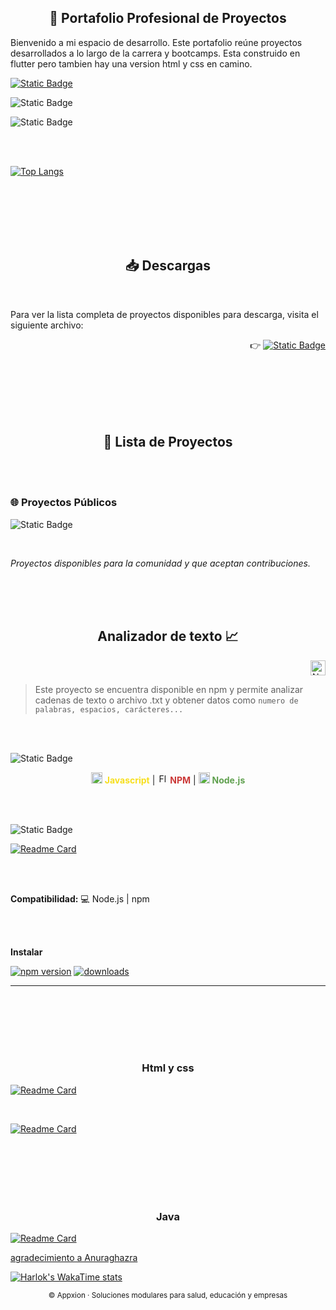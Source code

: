 
<h2 align="center">
💼 Portafolio Profesional de Proyectos
</h2>


Bienvenido a mi espacio de desarrollo. Este portafolio reúne proyectos desarrollados a lo largo de la carrera y bootcamps. Esta construido en flutter pero tambien hay una version html y css en camino.



[![Static Badge](https://img.shields.io/badge/Puedes%20ver%20la%20p%C3%A1gina%20aqui-%23F8F0E3?style=flat&logo=googlechrome&logoColor=%23D1061B)](https://luismtapia.github.io/portafolio)




![Static Badge](https://img.shields.io/badge/Repositorios%20P%C3%BAblicos-%23FFFFFF?style=flat&logo=googlechrome&logoColor=%23181717&labelColor=%23Ffffff)


![Static Badge](https://img.shields.io/badge/Repositorios%20P%C3%BAblicos-%23FFFFFF?style=flat-square&logo=googlechrome&logoColor=%23181717&labelColor=%23Ffffff)

<br>
<br>

[![Top Langs](https://github-readme-stats.vercel.app/api/top-langs/?username=luismtapia&layout=donut)](https://github.com/luismtapia/github-readme-stats)








<br>
<br>
<br>
<br>
<br>

<h2 align="center">
   📥 Descargas
</h2>

<br>

Para ver la lista completa de proyectos disponibles para descarga, visita el siguiente archivo:

<div align="right">
   
👉
[![Static Badge](https://img.shields.io/badge/Descargas-%2385C8C8?style=flat&logo=abdownloadmanager&logoColor=%2300465B)](/DOWNLOAD.md)

</div>







<br>
<br>
<br>
<br>
<br>

<h2 align="center">
💼 Lista de Proyectos
</h2>
<br>
<br>










<!--
================================================================================
             PROYECTOS PÚBLICOS                                
================================================================================
-->




### 🌐 Proyectos Públicos
![Static Badge](https://img.shields.io/badge/Open%20source-%23FFFFFF?style=for-the-badge&logo=opensourceinitiative&logoColor=%233DA639&labelColor=%23FFFFFF)

<br>

_Proyectos disponibles para la comunidad y que aceptan contribuciones._

<br><br><br>

<h2 align="center">
Analizador de texto 📈
</h2>




<p align="right">
  <img src="https://cdn.simpleicons.org/node.js/3DDC84" alt="Node js" width="24" height="24">
</p>

> Este proyecto se encuentra disponible en npm y permite analizar cadenas de texto o archivo .txt y obtener datos como `numero de palabras, espacios, carácteres...`



<br>
<br>



![Static Badge](https://img.shields.io/badge/Tecnologías:-%23FFFFFF?style=for-the-badge&logo=iterm2&logoColor=%23181717&labelColor=%23Ffffff)

<p align="center">
  <img src="https://cdn.simpleicons.org/javascript/F7DF1E" alt="Javascript" width="18" height="18">
  <span style="color:#F7DF1E; font-weight:bold;">Javascript</span>
  | 
  <img src="https://cdn.simpleicons.org/npm/CB3837" alt="Flutter" width="16" height="16">
  <span style="color:#CB3837; font-weight:bold;">NPM</span>  
|    
<img src="https://cdn.simpleicons.org/node.js/5FA04E" alt="Supabase" width="18" height="18">
  <span style="color:#5FA04E; font-weight:bold;">Node.js</span>

</p>





<br>
<br>
   

![Static Badge](https://img.shields.io/badge/Repositorio%20P%C3%BAblico-%23FFFFFF?style=flat-square&logo=github&logoColor=%23181717&labelColor=%23Ffffff)
 

[![Readme Card](https://github-readme-stats.vercel.app/api/pin/?username=luismtapia&repo=analyzer-text)](https://github.com/luismtapia/analyzer-text)


   
<br>
<br>

**Compatibilidad:** 💻 Node.js | npm


<br>
<br>

**Instalar**

[![npm version](https://img.shields.io/npm/v/analyzer-text.svg)](https://www.npmjs.com/package/analyzer-text)
[![downloads](https://img.shields.io/npm/dt/analyzer-text.svg)](https://www.npmjs.com/package/analyzer-text)





---















<br>
<br>
<br>
<br>
<br>
<h3 align="center">
Html y css
</h3>

[![Readme Card](https://github-readme-stats.vercel.app/api/pin/?username=luismtapia&repo=podo-step)](https://github.com/luismtapia/podo-step)

<br>


[![Readme Card](https://github-readme-stats.vercel.app/api/pin/?username=luismtapia&repo=chatLS)](https://github.com/luismtapia/chatLS)


<br>
<br>
<br>
<br>
<br>
<h3 align="center">
Java
</h3>

[![Readme Card](https://github-readme-stats.vercel.app/api/pin/?username=luismtapia&repo=proyectos-java-ITC)](https://github.com/luismtapia/proyectos-java-ITC)






[agradecimiento a Anuraghazra](https://github.com/anuraghazra/github-readme-stats#responsive-card-theme#gh-light-mode-only)








[![Harlok's WakaTime stats](https://github-readme-stats.vercel.app/api/wakatime?username=luismtapia)](https://github.com/luismtapia/podo-step)

















<p align="center">
  <sub>© Appxion · Soluciones modulares para salud, educación y empresas</sub>
</p>













